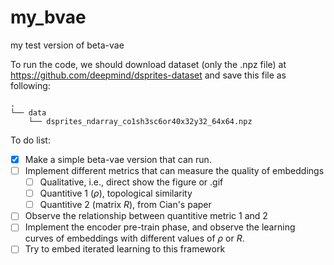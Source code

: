 # my_bvae
my test version of beta-vae

To run the code, we should download dataset (only the .npz file) at 
<url>https://github.com/deepmind/dsprites-dataset<url> and save this file as following:

```
.  
└── data  
    └── dsprites_ndarray_co1sh3sc6or40x32y32_64x64.npz  
```

To do list:

+ [x] Make a simple beta-vae version that can run.
+ [ ] Implement different metrics that can measure the quality of embeddings
  + [ ] Qualitative, i.e., direct show the figure or .gif
  + [ ] Quantitive 1 ($\rho$), topological similarity
  + [ ] Quantitive 2 (matrix $R$), from Cian's paper
+ [ ] Observe the relationship between quantitive metric 1 and 2
+ [ ] Implement the encoder pre-train phase, and observe the learning curves of embeddings with different values of $\rho$ or $R$.
+ [ ] Try to embed iterated learning to this framework
